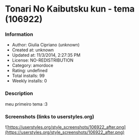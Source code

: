 # Tonari No Kaibutsku kun - tema (106922)

### Information
- Author: Giulia Cipriano (unknown)
- Created at: unknown
- Updated at: 11/3/2014, 2:27:35 PM
- License: NO-REDISTRIBUTION
- Category: amordoce
- Rating: undefined
- Total installs: 99
- Weekly installs: 0


### Description
meu primeiro tema
:3


### Screenshots (links to userstyles.org)
![https://userstyles.org/style_screenshots/106922_after.png](https://userstyles.org/style_screenshots/106922_after.png)


